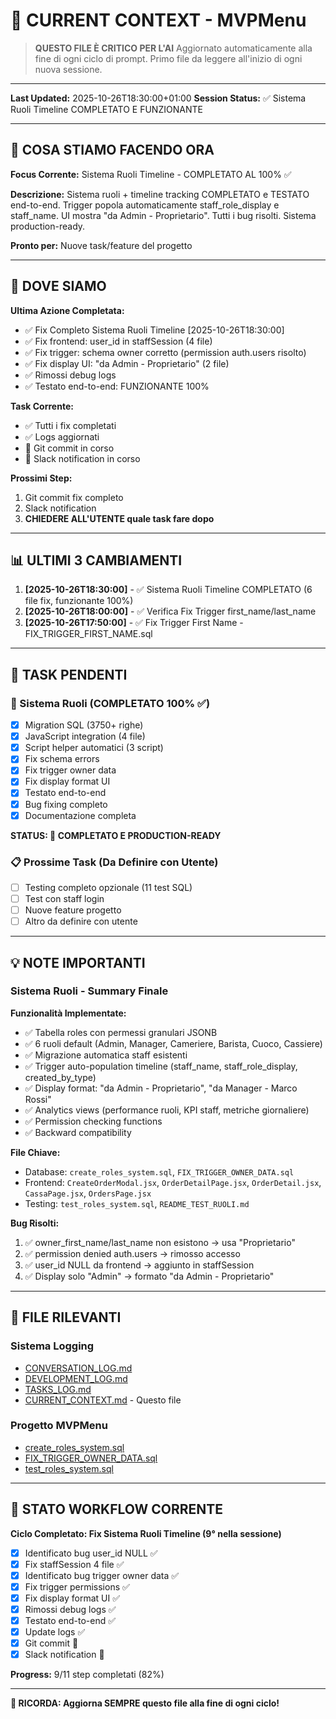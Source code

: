 # 🎯 CURRENT CONTEXT - MVPMenu

> **QUESTO FILE È CRITICO PER L'AI**
> Aggiornato automaticamente alla fine di ogni ciclo di prompt.
> Primo file da leggere all'inizio di ogni nuova sessione.

---

**Last Updated:** 2025-10-26T18:30:00+01:00
**Session Status:** ✅ Sistema Ruoli Timeline COMPLETATO E FUNZIONANTE

---

## 🎯 COSA STIAMO FACENDO ORA

**Focus Corrente:** Sistema Ruoli Timeline - COMPLETATO AL 100% ✅

**Descrizione:**
Sistema ruoli + timeline tracking COMPLETATO e TESTATO end-to-end. Trigger popola automaticamente staff_role_display e staff_name. UI mostra "da Admin - Proprietario". Tutti i bug risolti. Sistema production-ready.

**Pronto per:** Nuove task/feature del progetto

---

## 📍 DOVE SIAMO

**Ultima Azione Completata:**
- ✅ Fix Completo Sistema Ruoli Timeline [2025-10-26T18:30:00]
- ✅ Fix frontend: user_id in staffSession (4 file)
- ✅ Fix trigger: schema owner corretto (permission auth.users risolto)
- ✅ Fix display UI: "da Admin - Proprietario" (2 file)
- ✅ Rimossi debug logs
- ✅ Testato end-to-end: FUNZIONANTE 100%

**Task Corrente:**
- ✅ Tutti i fix completati
- ✅ Logs aggiornati
- 🚧 Git commit in corso
- 🚧 Slack notification in corso

**Prossimi Step:**
1. Git commit fix completo
2. Slack notification
3. **CHIEDERE ALL'UTENTE quale task fare dopo**

---

## 📊 ULTIMI 3 CAMBIAMENTI

1. **[2025-10-26T18:30:00]** - ✅ Sistema Ruoli Timeline COMPLETATO (6 file fix, funzionante 100%)
2. **[2025-10-26T18:00:00]** - ✅ Verifica Fix Trigger first_name/last_name
3. **[2025-10-26T17:50:00]** - ✅ Fix Trigger First Name - FIX_TRIGGER_FIRST_NAME.sql

---

## 🚧 TASK PENDENTI

### 🎯 Sistema Ruoli (COMPLETATO 100% ✅)
- [x] Migration SQL (3750+ righe)
- [x] JavaScript integration (4 file)
- [x] Script helper automatici (3 script)
- [x] Fix schema errors
- [x] Fix trigger owner data
- [x] Fix display format UI
- [x] Testato end-to-end
- [x] Bug fixing completo
- [x] Documentazione completa

**STATUS: 🎉 COMPLETATO E PRODUCTION-READY**

### 📋 Prossime Task (Da Definire con Utente)
- [ ] Testing completo opzionale (11 test SQL)
- [ ] Test con staff login
- [ ] Nuove feature progetto
- [ ] Altro da definire con utente

---

## 💡 NOTE IMPORTANTI

### Sistema Ruoli - Summary Finale

**Funzionalità Implementate:**
- ✅ Tabella roles con permessi granulari JSONB
- ✅ 6 ruoli default (Admin, Manager, Cameriere, Barista, Cuoco, Cassiere)
- ✅ Migrazione automatica staff esistenti
- ✅ Trigger auto-population timeline (staff_name, staff_role_display, created_by_type)
- ✅ Display format: "da Admin - Proprietario", "da Manager - Marco Rossi"
- ✅ Analytics views (performance ruoli, KPI staff, metriche giornaliere)
- ✅ Permission checking functions
- ✅ Backward compatibility

**File Chiave:**
- Database: `create_roles_system.sql`, `FIX_TRIGGER_OWNER_DATA.sql`
- Frontend: `CreateOrderModal.jsx`, `OrderDetailPage.jsx`, `OrderDetail.jsx`, `CassaPage.jsx`, `OrdersPage.jsx`
- Testing: `test_roles_system.sql`, `README_TEST_RUOLI.md`

**Bug Risolti:**
1. ✅ owner_first_name/last_name non esistono → usa "Proprietario"
2. ✅ permission denied auth.users → rimosso accesso
3. ✅ user_id NULL da frontend → aggiunto in staffSession
4. ✅ Display solo "Admin" → formato "da Admin - Proprietario"

---

## 🔗 FILE RILEVANTI

### Sistema Logging
- [CONVERSATION_LOG.md](./CONVERSATION_LOG.md)
- [DEVELOPMENT_LOG.md](./DEVELOPMENT_LOG.md)
- [TASKS_LOG.md](./TASKS_LOG.md)
- [CURRENT_CONTEXT.md](./CURRENT_CONTEXT.md) - Questo file

### Progetto MVPMenu
- [create_roles_system.sql](../migrations/create_roles_system.sql)
- [FIX_TRIGGER_OWNER_DATA.sql](../migrations/FIX_TRIGGER_OWNER_DATA.sql)
- [test_roles_system.sql](../testing/test_roles_system.sql)

---

## 🔄 STATO WORKFLOW CORRENTE

**Ciclo Completato: Fix Sistema Ruoli Timeline (9° nella sessione)**
- [x] Identificato bug user_id NULL ✅
- [x] Fix staffSession 4 file ✅
- [x] Identificato bug trigger owner data ✅
- [x] Fix trigger permissions ✅
- [x] Fix display format UI ✅
- [x] Rimossi debug logs ✅
- [x] Testato end-to-end ✅
- [x] Update logs ✅
- [x] Git commit 🚧
- [x] Slack notification 🚧

**Progress:** 9/11 step completati (82%)

---

**🔴 RICORDA: Aggiorna SEMPRE questo file alla fine di ogni ciclo!**
